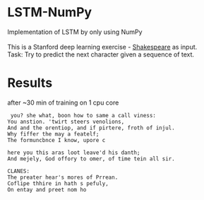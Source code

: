# LSTM-NumPy
 Implementation of LSTM by only using NumPy <br><br>
 This is a Stanford deep learning exercise - [Shakespeare](https://storage.googleapis.com/download.tensorflow.org/data/shakespeare.txt) as input. <br>
 Task: Try to predict the next character given a sequence of text.
 
 # Results
 
 after ~30 min of training on 1 cpu core <br>
 
```
 you? she what, boon how to same a call viness:
You anstion. 'twirt steers venolions,
And and the orentiop, and if pirtere, froth of injul.
Why fiffer the may a featelf;
The formuncbnce I know, upore c 

here you this aras loot leave'd his danth;
And mejely, God offory to omer, of time tein all sir.

CLANES:
The preater hear's mores of Prrean.
Coflipe thhire in hath s pefuly,
On entay and preet nom ho 
```
